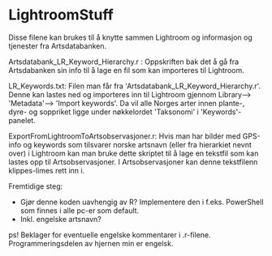 # LightroomStuff
Disse filene kan brukes til å knytte sammen Lightroom og informasjon og tjenester fra Artsdatabanken.

Artsdatabank_LR_Keyword_Hierarchy.r : Oppskriften bak det å gå fra Artsdabanken sin info til å lage en fil som kan importeres til Lightroom.



LR_Keywords.txt: Filen man får fra 'Artsdatabank_LR_Keyword_Hierarchy.r'. Denne kan lastes ned og importeres inn til Lightroom gjennom Library--> 'Metadata'--> 'Import keywords'. Da vil alle Norges arter innen plante-, dyre- og soppriket ligge under nøkkelordet 'Taksonomi' i 'Keywords'-panelet.



ExportFromLightroomToArtsobservasjoner.r: Hvis man har bilder med GPS-info og keywords som tilsvarer norske artsnavn (eller fra hierarkiet nevnt over) i Lightroom kan man bruke dette skriptet til å lage en tekstfil som kan lastes opp til Artsobservasjoner. I Artsobservasjoner kan denne tekstfilenn klippes-limes rett inn i.

Fremtidige steg: 
- Gjør denne koden uavhengig av R? Implementere den i f.eks. PowerShell som finnes i alle pc-er som default.
- Inkl. engelske artsnavn?


ps! Beklager for eventuelle engelske kommentarer i .r-filene. Programmeringsdelen av hjernen min er engelsk.

